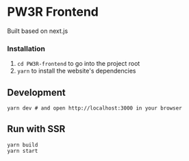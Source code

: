 # PW3R Frontend
Built based on next.js

### Installation

1. `cd PW3R-frontend` to go into the project root
2. `yarn` to install the website's dependencies

## Development

```shell script
yarn dev # and open http://localhost:3000 in your browser 
```

## Run with SSR

```shell script
yarn build
yarn start
```


